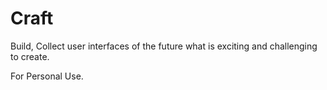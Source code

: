 # Craft

Build, Collect user interfaces of the future what is exciting and challenging to create.

For Personal Use.
